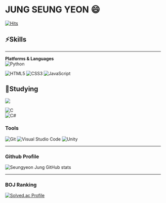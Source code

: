 # **JUNG SEUNG YEON** 😄

[![Hits](https://hits.seeyoufarm.com/api/count/incr/badge.svg?url=https%3A%2F%2Fgithub.com%2FdevJSY%2FdevJSY.git&count_bg=%2339D677&title_bg=%230D6513&icon=&icon_color=%23E7E7E7&title=hits&edge_flat=false)](https://hits.seeyoufarm.com)

## ⚡**Skills**
___
**Platforms & Languages**<br/>
![Python](https://img.shields.io/badge/Python-3776AB.svg?&amp;style=for-the-badge&amp;logo=Python&amp;logoColor=white)

![HTML5](https://img.shields.io/badge/HTML5-E34F26.svg?&amp;style=for-the-badge&amp;logo=HTML5&amp;logoColor=white)
![CSS3](https://img.shields.io/badge/CSS3-1572B6.svg?&amp;style=for-the-badge&amp;logo=CSS3&amp;logoColor=white)
![JavaScript](https://img.shields.io/badge/JavaScript-F7DF1E.svg?&amp;style=for-the-badge&amp;logo=JavaScript&amp;logoColor=white)
<!-- ![TypeScript](https://img.shields.io/badge/TypeScript-3178C6.svg?&amp;style=for-the-badge&amp;logo=TypeScript&amp;logoColor=white) -->

## 🤔**Studying**
<!-- ![Java](https://img.shields.io/badge/Java-007396.svg?&amp;style=for-the-badge&amp;logo=Java&amp;logoColor=white)
![Spring](https://img.shields.io/badge/Spring-6DB33F.svg?&amp;style=for-the-badge&amp;logo=Spring&amp;logoColor=white)\ -->
<img src="https://img.shields.io/badge/c++-00599C?style=flat-square&logo=c%2B%2B&logoColor=white"/></a>
 
![C](https://img.shields.io/badge/C-A8B9CC.svg?&amp;style=for-the-badge&amp;logo=C&amp;logoColor=white)\
![C#](https://img.shields.io/badge/C%20Sharp-239128.svg?&amp;style=for-the-badge&amp;logo=C%20Sharp&amp;logoColor=white)


<!-- ![Android](https://img.shields.io/badge/Android-3DDC84.svg?&amp;style=for-the-badge&amp;logo=Android&amp;logoColor=white) -->
<!-- ![MySQL](https://img.shields.io/badge/MySQL-4479A1.svg?&amp;style=for-the-badge&amp;logo=MySQL&amp;logoColor=white) -->

### **Tools**
![Git](https://img.shields.io/badge/Git-F05032.svg?&amp;style=for-the-badge&amp;logo=Git&amp;logoColor=white)
![Visual Studio Code](https://img.shields.io/badge/Visual%20Studio%20Code-007ACC.svg?&amp;style=for-the-badge&amp;logo=Visual%20Studio%20Code&amp;logoColor=white)
![Unity](https://img.shields.io/badge/Unity-000000.svg?&amp;style=for-the-badge&amp;logo=Unity%20Studio&amp;logoColor=white)

___

### **Github Profile**
![Seungyeon Jung GitHub stats](https://github-readme-stats.vercel.app/api?username=devJSY&show_icons=true&theme=tokyonight)
___
### **BOJ Ranking**
[![Solved.ac Profile](http://mazassumnida.wtf/api/v2/generate_badge?boj=wjdtmd486)](https://solved.ac/wjdtmd486/)


<!--
**devJSY/devJSY** is a ✨ _special_ ✨ repository because its `README.md` (this file) appears on your GitHub profile.

Here are some ideas to get you started:

- 🔭 I’m currently working on ...
- 🌱 I’m currently learning ...
- 👯 I’m looking to collaborate on ...
-  I’m looking for help with ...
- 💬 Ask me about ...
- 📫 How to reach me: ...
- 😄 Pronouns: ...
- ⚡ Fun fact: ...
-->
